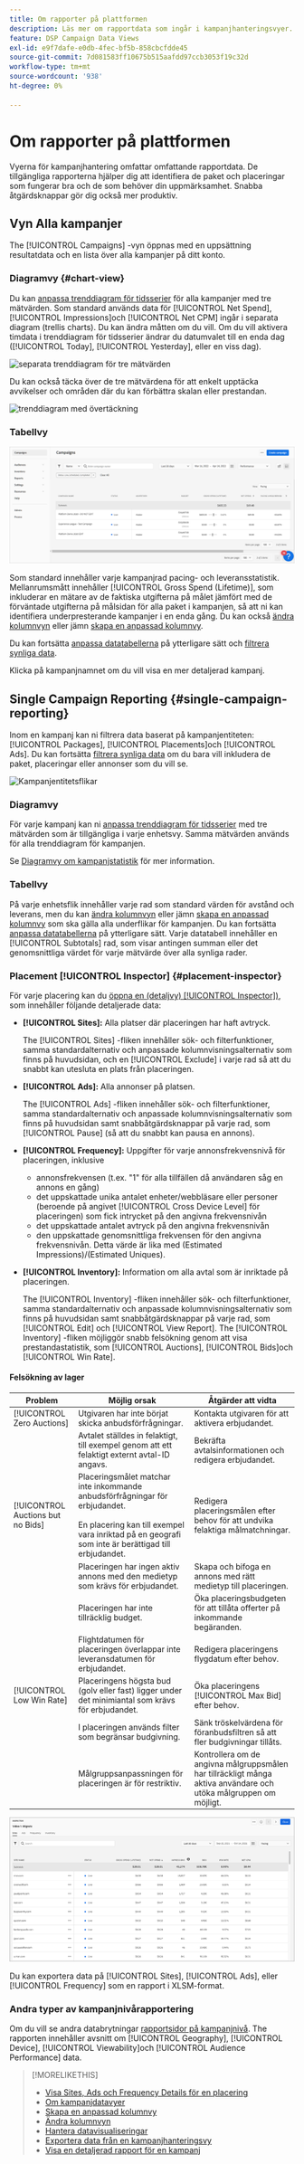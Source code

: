 ```yaml
---
title: Om rapporter på plattformen
description: Läs mer om rapportdata som ingår i kampanjhanteringsvyer.
feature: DSP Campaign Data Views
exl-id: e9f7dafe-e0db-4fec-bf5b-858cbcfdde45
source-git-commit: 7d081583ff10675b515aafdd97ccb3053f19c32d
workflow-type: tm+mt
source-wordcount: '938'
ht-degree: 0%

---
```


# Om rapporter på plattformen

<!-- rename "About Performance Reports in Campaign Management Views?" -->
Vyerna för kampanjhantering omfattar omfattande rapportdata. De tillgängliga rapporterna hjälper dig att identifiera de paket och placeringar som fungerar bra och de som behöver din uppmärksamhet. Snabba åtgärdsknappar gör dig också mer produktiv.

## Vyn Alla kampanjer

The [!UICONTROL Campaigns] -vyn öppnas med en uppsättning resultatdata och en lista över alla kampanjer på ditt konto.

### Diagramvy {#chart-view}

Du kan [anpassa trenddiagram för tidsserier](campaign-data-visualization-manage.md) för alla kampanjer med tre mätvärden. Som standard används data för [!UICONTROL Net Spend], [!UICONTROL Impressions]och [!UICONTROL Net CPM] ingår i separata diagram (trellis charts). Du kan ändra måtten om du vill. Om du vill aktivera timdata i trenddiagram för tidsserier ändrar du datumvalet till en enda dag ([!UICONTROL Today], [!UICONTROL Yesterday], eller en viss dag).

![separata trenddiagram för tre mätvärden](/help/dsp/assets/trend-chart-separate.png)

Du kan också täcka över de tre mätvärdena för att enkelt upptäcka avvikelser och områden där du kan förbättra skalan eller prestandan.

![trenddiagram med övertäckning](/help/dsp/assets/trend-chart.png)

### Tabellvy

![Kampanjlista](/help/dsp/assets/campaigns-list.png)

Som standard innehåller varje kampanjrad pacing- och leveransstatistik. Mellanrumsmått innehåller [!UICONTROL Gross Spend (Lifetime)], som inkluderar en mätare av de faktiska utgifterna på målet jämfört med de förväntade utgifterna på målsidan för alla paket i kampanjen, så att ni kan identifiera underpresterande kampanjer i en enda gång. Du kan också [ändra kolumnvyn](column-view-change.md) eller jämn [skapa en anpassad kolumnvy](column-view-create.md).

Du kan fortsätta [anpassa datatabellerna](campaign-data-views-about.md) på ytterligare sätt och [filtrera synliga data](campaign-data-filter.md).

Klicka på kampanjnamnet om du vill visa en mer detaljerad kampanj.

## Single Campaign Reporting {#single-campaign-reporting}

Inom en kampanj kan ni filtrera data baserat på kampanjentiteten: [!UICONTROL Packages], [!UICONTROL Placements]och [!UICONTROL Ads]. Du kan fortsätta [filtrera synliga data](campaign-data-filter.md) om du bara vill inkludera de paket, placeringar eller annonser som du vill se.

![Kampanjentitetsflikar](/help/dsp/assets/campaign-subtabs.png)

### Diagramvy

För varje kampanj kan ni [anpassa trenddiagram för tidsserier](campaign-data-visualization-manage.md) med tre mätvärden som är tillgängliga i varje enhetsvy. Samma mätvärden används för alla trenddiagram för kampanjen.

Se [Diagramvy om kampanjstatistik](#chart-view) för mer information.

### Tabellvy

På varje enhetsflik innehåller varje rad som standard värden för avstånd och leverans, men du kan [ändra kolumnvyn](column-view-change.md) eller jämn [skapa en anpassad kolumnvy](column-view-create.md) som ska gälla alla underflikar för kampanjen. Du kan fortsätta [anpassa datatabellerna](campaign-data-views-about.md) på ytterligare sätt. Varje datatabell innehåller en [!UICONTROL Subtotals] rad, som visar antingen summan eller det genomsnittliga värdet för varje mätvärde över alla synliga rader.

### Placement [!UICONTROL Inspector] {#placement-inspector}

För varje placering kan du [öppna en (detaljvy) [!UICONTROL Inspector])](placement-details-view.md), som innehåller följande detaljerade data:

* **[!UICONTROL Sites]:** Alla platser där placeringen har haft avtryck.

   The [!UICONTROL Sites] -fliken innehåller sök- och filterfunktioner, samma standardalternativ och anpassade kolumnvisningsalternativ som finns på huvudsidan, och en [!UICONTROL Exclude] i varje rad så att du snabbt kan utesluta en plats från placeringen.

* **[!UICONTROL Ads]:** Alla annonser på platsen.

   The [!UICONTROL Ads] -fliken innehåller sök- och filterfunktioner, samma standardalternativ och anpassade kolumnvisningsalternativ som finns på huvudsidan samt snabbåtgärdsknappar på varje rad, som [!UICONTROL Pause] (så att du snabbt kan pausa en annons).

* **[!UICONTROL Frequency]:** Uppgifter för varje annonsfrekvensnivå för placeringen, inklusive
   * annonsfrekvensen (t.ex. &quot;1&quot; för alla tillfällen då användaren såg en annons en gång)
   * det uppskattade unika antalet enheter/webbläsare eller personer (beroende på angivet [!UICONTROL Cross Device Level] för placeringen) som fick intrycket på den angivna frekvensnivån
   * det uppskattade antalet avtryck på den angivna frekvensnivån
   * den uppskattade genomsnittliga frekvensen för den angivna frekvensnivån. Detta värde är lika med (Estimated Impressions)/(Estimated Uniques).

* **[!UICONTROL Inventory]:** Information om alla avtal som är inriktade på placeringen.

   The [!UICONTROL Inventory] -fliken innehåller sök- och filterfunktioner, samma standardalternativ och anpassade kolumnvisningsalternativ som finns på huvudsidan samt snabbåtgärdsknappar på varje rad, som [!UICONTROL Edit] och [!UICONTROL View Report]. The [!UICONTROL Inventory] -fliken möjliggör snabb felsökning genom att visa prestandastatistik, som [!UICONTROL Auctions], [!UICONTROL Bids]och [!UICONTROL Win Rate].

#### Felsökning av lager

| Problem | Möjlig orsak | Åtgärder att vidta |
| -----------| ---------- | ---------- |
| [!UICONTROL Zero Auctions] | Utgivaren har inte börjat skicka anbudsförfrågningar. | Kontakta utgivaren för att aktivera erbjudandet. |
|  | Avtalet ställdes in felaktigt, till exempel genom att ett felaktigt externt avtal-ID angavs. | Bekräfta avtalsinformationen och redigera erbjudandet. |
| [!UICONTROL Auctions but no Bids] | Placeringsmålet matchar inte inkommande anbudsförfrågningar för erbjudandet. <br><br> En placering kan till exempel vara inriktad på en geografi som inte är berättigad till erbjudandet. | Redigera placeringsmålen efter behov för att undvika felaktiga målmatchningar. |
|  | Placeringen har ingen aktiv annons med den medietyp som krävs för erbjudandet. | Skapa och bifoga en annons med rätt medietyp till placeringen. |
|  | Placeringen har inte tillräcklig budget. | Öka placeringsbudgeten för att tillåta offerter på inkommande begäranden. |
|  | Flightdatumen för placeringen överlappar inte leveransdatumen för erbjudandet. | Redigera placeringens flygdatum efter behov. |
| [!UICONTROL Low Win Rate] | Placeringens högsta bud (golv eller fast) ligger under det minimiantal som krävs för erbjudandet. | Öka placeringens [!UICONTROL Max Bid] efter behov. |
|  | I placeringen används filter som begränsar budgivning. | Sänk tröskelvärdena för föranbudsfiltren så att fler budgivningar tillåts. |
|  | Målgruppsanpassningen för placeringen är för restriktiv. | Kontrollera om de angivna målgruppsmålen har tillräckligt många aktiva användare och utöka målgruppen om möjligt. |

![placeringsinspektör](/help/dsp/assets/placement-inspector.png)

Du kan exportera data på [!UICONTROL Sites], [!UICONTROL Ads], eller [!UICONTROL Frequency] som en rapport i XLSM-format.

### Andra typer av kampanjnivårapportering

Om du vill se andra databrytningar [rapportsidor på kampanjnivå](/help/dsp/campaign-management/campaigns/campaign-view-report.md). The <!--legacy --> rapporten innehåller avsnitt om [!UICONTROL Geography], [!UICONTROL Device], [!UICONTROL Viewability]och [!UICONTROL Audience Performance] data.

>[!MORELIKETHIS]
>
>* [Visa Sites, Ads och Frequency Details för en placering](placement-details-view.md)
>* [Om kampanjdatavyer](campaign-data-views-about.md)
>* [Skapa en anpassad kolumnvy](column-view-create.md)
>* [Ändra kolumnvyn](column-view-change.md)
>* [Hantera datavisualiseringar](campaign-data-visualization-manage.md)
>* [Exportera data från en kampanjhanteringsvy](campaign-export-data.md)
>* [Visa en detaljerad rapport för en kampanj](/help/dsp/campaign-management/campaigns/campaign-view-report.md)

